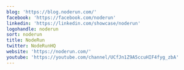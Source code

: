 ```yaml
---
blog: 'https://blog.noderun.com/'
facebook: 'https://facebook.com/noderun'
linkedin: 'https://linkedin.com/showcase/noderun'
logohandle: noderun
sort: noderun
title: NodeRun
twitter: NodeRunHQ
website: 'https://noderun.com/'
youtube: 'https://youtube.com/channel/UCfJn1Z9A5ccuHIF4fyg_zbA'
---
```

